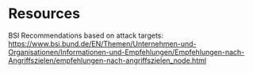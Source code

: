 # Resources

BSI Recommendations based on attack targets: https://www.bsi.bund.de/EN/Themen/Unternehmen-und-Organisationen/Informationen-und-Empfehlungen/Empfehlungen-nach-Angriffszielen/empfehlungen-nach-angriffszielen_node.html
